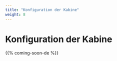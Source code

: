 ```yaml
---
title: "Konfiguration der Kabine"
weight: 8
---
```


# Konfiguration der Kabine

{{% coming-soon-de %}}

